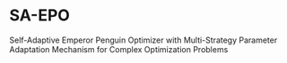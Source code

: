 # SA-EPO
Self-Adaptive Emperor Penguin Optimizer with Multi-Strategy Parameter Adaptation Mechanism for Complex Optimization Problems
